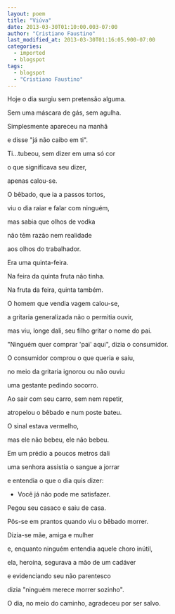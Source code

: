 ```yaml
---
layout: poem
title: "Viúva"
date: 2013-03-30T01:10:00.003-07:00
author: "Cristiano Faustino"
last_modified_at: 2013-03-30T01:16:05.900-07:00
categories:
  - imported
  - blogspot
tags:
  - blogspot
  - "Cristiano Faustino"
---
```


Hoje o dia surgiu sem pretensão alguma.

Sem uma máscara de gás, sem agulha.

Simplesmente apareceu na manhã

e disse "já não caibo em ti".

Ti...tubeou, sem dizer em uma só cor

o que significava seu dizer,

apenas calou-se.

O bêbado, que ia a passos tortos,

viu o dia raiar e falar com ninguém,

mas sabia que olhos de vodka

não têm razão nem realidade

aos olhos do trabalhador.

Era uma quinta-feira.

Na feira da quinta fruta não tinha.

Na fruta da feira, quinta também.

O homem que vendia vagem calou-se,

a gritaria generalizada não o permitia ouvir,

mas viu, longe dali, seu filho gritar o nome do pai.

"Ninguém quer comprar 'pai' aqui", dizia o consumidor.

O consumidor comprou o que queria e saiu,

no meio da gritaria ignorou ou não ouviu

uma gestante pedindo socorro.

Ao sair com seu carro, sem nem repetir,

atropelou o bêbado e num poste bateu.

O sinal estava vermelho,

mas ele não bebeu, ele não bebeu.

Em um prédio a poucos metros dali

uma senhora assistia o sangue a jorrar

e entendia o que o dia quis dizer:

- Você já não pode me satisfazer.

Pegou seu casaco e saiu de casa.

Pôs-se em prantos quando viu o bêbado morrer.

Dizia-se mãe, amiga e mulher

e, enquanto ninguém entendia aquele choro inútil,

ela, heroína, segurava a mão de um cadáver

e evidenciando seu não parentesco

dizia "ninguém merece morrer sozinho".

O dia, no meio do caminho, agradeceu por ser salvo.